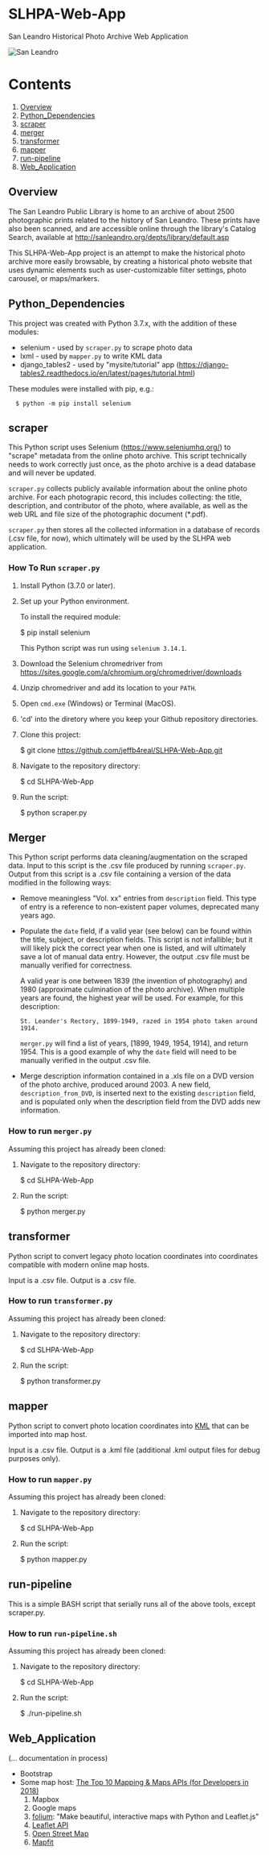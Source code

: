 # SLHPA-Web-App
San Leandro Historical Photo Archive Web Application

![San Leandro](https://images-na.ssl-images-amazon.com/images/I/51A-MaecjhL.jpg)

# Contents
1. [Overview](#overview)
2. [Python_Dependencies](#Python_Dependencies)
3. [scraper](#scraper)
4. [merger](#merger)
5. [transformer](#transformer)
6. [mapper](#mapper)
7. [run-pipeline](#run-pipeline)
8. [Web_Application](#Web_Application)

## Overview

The San Leandro Public Library is home to an archive of about 2500 photographic prints related to the history of San Leandro. These prints have also been scanned, and are accessible online through the library's Catalog Search, available at http://sanleandro.org/depts/library/default.asp

This SLHPA-Web-App project is an attempt to make the historical photo archive more easily browsable, by creating a historical photo website that uses dynamic elements such as user-customizable filter settings, photo carousel, or maps/markers.

## Python_Dependencies

This project was created with Python 3.7.x, with the addition of these modules:

* selenium - used by `scraper.py` to scrape photo data
* lxml - used by `mapper.py` to write KML data
* django_tables2 - used by "mysite/tutorial" app (https://django-tables2.readthedocs.io/en/latest/pages/tutorial.html)

These modules were installed with pip, e.g.:

      $ python -m pip install selenium

## scraper

This Python script uses Selenium (https://www.seleniumhq.org/) to "scrape" metadata from the online photo archive. This script technically needs to work correctly just once, as the photo archive is a dead database and will never be updated.

`scraper.py` collects publicly available information about the online photo archive. For each photograpic record, this includes collecting: the title, description, and contributor of the photo, where available, as well as the web URL and file size of the photographic document (*.pdf).

`scraper.py` then stores all the collected information in a database of records (.csv file, for now), which ultimately will be used by the SLHPA web application.

### How To Run `scraper.py`

1. Install Python (3.7.0 or later).

2. Set up your Python environment.

   To install the required module:
   
    $ pip install selenium
    
   This Python script was run using `selenium 3.14.1`.
   
3. Download the Selenium chromedriver from https://sites.google.com/a/chromium.org/chromedriver/downloads

4. Unzip chromedriver and add its location to your `PATH`.

5. Open `cmd.exe` (Windows) or Terminal (MacOS).

6. 'cd' into the diretory where you keep your Github repository directories.

7. Clone this project:

    $ git clone https://github.com/jeffb4real/SLHPA-Web-App.git
    
8. Navigate to the repository directory:

    $ cd SLHPA-Web-App

9. Run the script:

    $ python scraper.py

## Merger

This Python script performs data cleaning/augmentation on the scraped data. Input to this script is the .csv file produced by running `scraper.py`. Output from this script is a .csv file containing a version of the data modified in the following ways:

* Remove meaningless "Vol. xx" entries from `description` field. This type of entry is a reference to non-existent paper volumes, deprecated many years ago.

* Populate the `date` field, if a valid year (see below) can be found within the title, subject, or description fields. This script is not infallible; but it will likely pick the correct year when one is listed, and will ultimately save a lot of manual data entry. However, the output .csv file must be manually verified for correctness.

   A valid year is one between 1839 (the invention of photography) and 1980 (approximate culmination of the photo archive). When multiple years are found, the highest year will be used. For example, for this description:

      St. Leander's Rectory, 1899-1949, razed in 1954 photo taken around 1914.
   
   `merger.py` will find a list of years, [1899, 1949, 1954, 1914], and return 1954. This is a good example of why the `date` field will need to be manually verified in the output .csv file.

* Merge description information contained in a .xls file on a DVD version of the photo archive, produced around 2003. A new field, `description_from_DVD`, is inserted next to the existing `description` field, and is populated only when the description field from the DVD adds new information.

### How to run `merger.py`

Assuming this project has already been cloned:

1. Navigate to the repository directory:

      $ cd SLHPA-Web-App

2. Run the script:

      $ python merger.py

## transformer

Python script to convert legacy photo location coordinates into coordinates compatible with modern online map hosts.

Input is a .csv file. Output is a .csv file.

### How to run `transformer.py`

Assuming this project has already been cloned:

1. Navigate to the repository directory:

      $ cd SLHPA-Web-App

2. Run the script:

      $ python transformer.py

## mapper

Python script to convert photo location coordinates into [KML](#https://en.wikipedia.org/wiki/Keyhole_Markup_Language) that can be imported into map host.

Input is a .csv file. Output is a .kml file (additional .kml output files for debug purposes only).

### How to run `mapper.py`

Assuming this project has already been cloned:

1. Navigate to the repository directory:

      $ cd SLHPA-Web-App

2. Run the script:

      $ python mapper.py

## run-pipeline

This is a simple BASH script that serially runs all of the above tools, except scraper.py.

### How to run `run-pipeline.sh`

Assuming this project has already been cloned:

1. Navigate to the repository directory:

      $ cd SLHPA-Web-App

2. Run the script:

      $ ./run-pipeline.sh

## Web_Application

(... documentation in process)

* Bootstrap
* Some map host:
   [The Top 10 Mapping & Maps APIs (for Developers in 2018)](https://blog.rapidapi.com/top-map-apis/)
  1. Mapbox
  2. Google maps
  3. [folium](https://pypi.org/project/folium/): "Make beautiful, interactive maps with Python and Leaflet.js"
  4. [Leaflet API](https://leafletjs.com/)
  5. [Open Street Map](https://switch2osm.org/)
  6. [Mapfit](https://www.mapfit.com/developers)
